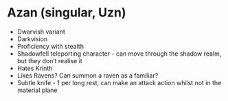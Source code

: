 # Azan (singular, Uzn)
- Dwarvish variant
- Darkvision
- Proficiency with stealth
- Shadowfell teleporting character - can move through the shadow realm, but they don’t realise it
- Hates Krinth
- Likes Ravens? Can summon a raven as a familiar?
- Subtle knife - 1 per long rest, can make an attack action whilst not in the material plane